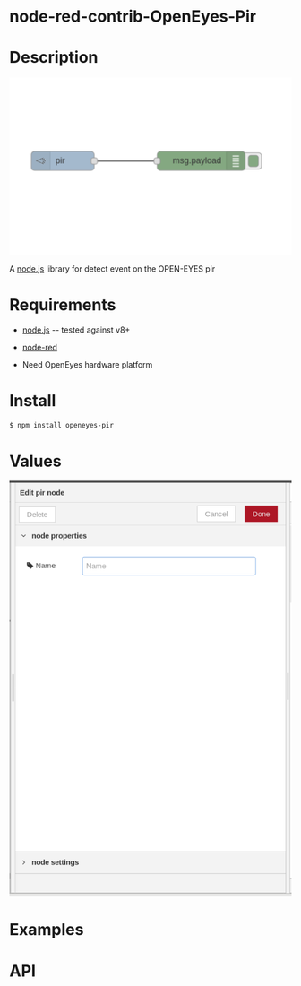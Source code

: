 # node-red-contrib-OpenEyes-Pir
Description
===========

![OpenEyes-Pir-flow](https://github.com/nemax68/node-red-contrib-OpenEyes-Pir/blob/master/images/flow.png)

A [node.js](http://nodejs.org/) library for detect event on the OPEN-EYES pir

Requirements
============

* [node.js](http://nodejs.org/) -- tested against v8+

* [node-red](http://nodered.org/)

* Need OpenEyes hardware platform

Install
=======

```shell
$ npm install openeyes-pir
```
Values
========

![Values](https://github.com/nemax68/node-red-contrib-OpenEyes-Pir/blob/master/images/value.png)

Examples
========

API
===
